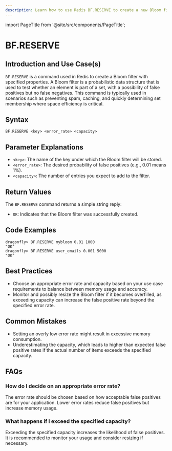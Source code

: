 ```yaml
---
description: Learn how to use Redis BF.RESERVE to create a new Bloom filter entry in Dragonfly.
---
```


import PageTitle from '@site/src/components/PageTitle';

# BF.RESERVE

<PageTitle title="Redis BF.RESERVE Explained (Better Than Official Docs)" />

## Introduction and Use Case(s)

`BF.RESERVE` is a command used in Redis to create a Bloom filter with specified properties. A Bloom filter is a probabilistic data structure that is used to test whether an element is part of a set, with a possibility of false positives but no false negatives. This command is typically used in scenarios such as preventing spam, caching, and quickly determining set membership where space efficiency is critical.

## Syntax

```cli
BF.RESERVE <key> <error_rate> <capacity>
```

## Parameter Explanations

- `<key>`: The name of the key under which the Bloom filter will be stored.
- `<error_rate>`: The desired probability of false positives (e.g., 0.01 means 1%).
- `<capacity>`: The number of entries you expect to add to the filter.

## Return Values

The `BF.RESERVE` command returns a simple string reply:

- `OK`: Indicates that the Bloom filter was successfully created.

## Code Examples

```cli
dragonfly> BF.RESERVE mybloom 0.01 1000
"OK"
dragonfly> BF.RESERVE user_emails 0.001 5000
"OK"
```

## Best Practices

- Choose an appropriate error rate and capacity based on your use case requirements to balance between memory usage and accuracy.
- Monitor and possibly resize the Bloom filter if it becomes overfilled, as exceeding capacity can increase the false positive rate beyond the specified error rate.

## Common Mistakes

- Setting an overly low error rate might result in excessive memory consumption.
- Underestimating the capacity, which leads to higher than expected false positive rates if the actual number of items exceeds the specified capacity.

## FAQs

### How do I decide on an appropriate error rate?

The error rate should be chosen based on how acceptable false positives are for your application. Lower error rates reduce false positives but increase memory usage.

### What happens if I exceed the specified capacity?

Exceeding the specified capacity increases the likelihood of false positives. It is recommended to monitor your usage and consider resizing if necessary.
